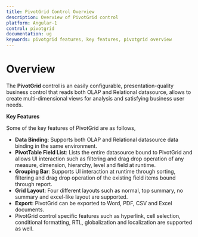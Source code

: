 ```yaml
---
title: PivotGrid Control Overview	
description: Overview of PivotGrid control
platform: Angular-1
control: pivotgrid
documentation: ug
keywords: pivotgrid features, key features, pivotgrid overview 
---
```


# Overview

The **PivotGrid** control is an easily configurable, presentation-quality business control that reads both OLAP and Relational datasource, allows to create multi-dimensional views for analysis and satisfying business user needs.

**Key Features**

Some of the key features of PivotGrid are as follows, 

* **Data Binding**: Supports both OLAP and Relational datasource data binding in the same environment. 
* **PivotTable Field List**: Lists the entire datasource bound to PivotGrid and allows UI interaction such as filtering and drag drop operation of any measure, dimension, hierarchy, level and field at runtime.  
* **Grouping Bar**: Supports UI interaction at runtime through sorting, filtering and drag drop operation of the existing field items bound through report. 
* **Grid Layout**: Four different layouts such as normal, top summary, no summary and excel-like layout are supported.
* **Export**: PivotGrid can be exported to Word, PDF, CSV and Excel documents.
* PivotGrid control specific features such as hyperlink, cell selection, conditional formatting, RTL, globalization and localization are supported as well.